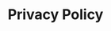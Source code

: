 ---
layout: page
title: Privacy Policy
intro: The events that connect communities and celebrate the importance of intergenerational relationships. Workshops, exhibitions and talks create an ecosystem of opportunitites for young and old generations.
---